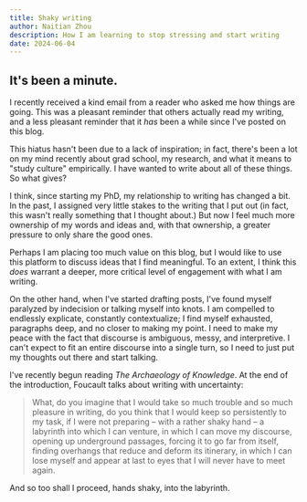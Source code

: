 ```yaml
---
title: Shaky writing
author: Naitian Zhou
description: How I am learning to stop stressing and start writing
date: 2024-06-04
---
```


## It's been a minute.

I recently received a kind email from a reader who asked me how things are
going.
This was a pleasant reminder that others actually read my writing, and a less
pleasant reminder that it _has_ been a while since I've posted on this blog.


This hiatus hasn't been due to a lack of inspiration; in fact, there's been a
lot on my mind recently about grad school, my research, and what it means to
"study culture" empirically. I have wanted to write about all of these things.
So what gives?

I think, since starting my PhD, my relationship to writing has changed a bit. In
the past, I assigned very little stakes to the writing that I put out (in fact,
this wasn't really something that I thought about.)
But now I feel much more ownership of my words and ideas and, with that
ownership, a greater pressure to only share the good ones.

Perhaps I am placing too much value on this blog, but I would like to use this
platform to discuss ideas that I find meaningful. To an extent, I think this
_does_ warrant a deeper, more critical level of engagement with what I am
writing.

On the other hand, when I've started drafting posts, I've found myself paralyzed
by indecision or talking myself into knots. I am compelled to endlessly
explicate, constantly contextualize; I find myself exhausted, paragraphs deep,
and no closer to making my point. I need to make my peace with the fact that
discourse is ambiguous, messy, and interpretive. I can't expect to fit an entire
discourse into a single turn, so I need to just put my thoughts out there and
start talking.

I've recently begun reading _The Archaeology of Knowledge_. At the end of the
introduction, Foucault talks about writing with uncertainty:

> What, do you imagine that I would take so much trouble and so much pleasure
> in writing, do you think that I would keep so persistently to my task, if I were
> not preparing – with a rather shaky hand – a labyrinth into which I can venture,
> in which I can move my discourse, opening up underground passages, forcing it to
> go far from itself, finding overhangs that reduce and deform its itinerary, in
> which I can lose myself and appear at last to eyes that I will never have to
> meet again.

And so too shall I proceed, hands shaky, into the labyrinth.